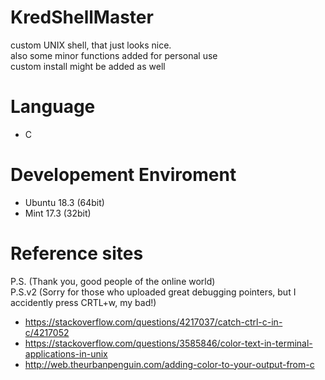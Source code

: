 # KredShellMaster
custom UNIX shell, that just looks nice.  
also some minor functions added for personal use  
custom install might be added as well  

# Language
- C  

# Developement Enviroment
- Ubuntu 18.3 (64bit)  
- Mint 17.3 (32bit)  

# Reference sites 
P.S. (Thank you, good people of the online world)  
P.S.v2 (Sorry for those who uploaded great debugging pointers, but I accidently press CRTL+w, my bad!)  
- https://stackoverflow.com/questions/4217037/catch-ctrl-c-in-c/4217052  
- https://stackoverflow.com/questions/3585846/color-text-in-terminal-applications-in-unix  
- http://web.theurbanpenguin.com/adding-color-to-your-output-from-c  

